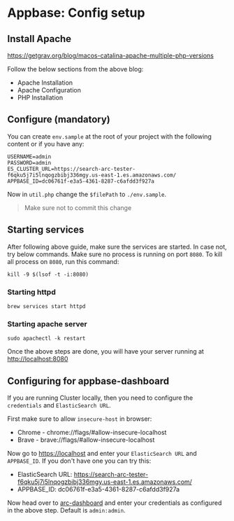 # Appbase: Config setup

## Install Apache

<https://getgrav.org/blog/macos-catalina-apache-multiple-php-versions>

Follow the below sections from the above blog:

- Apache Installation
- Apache Configuration
- PHP Installation

## Configure (mandatory)

You can create `env.sample` at the root of your project with the following content or if you have any:

```dotenv
USERNAME=admin
PASSWORD=admin
ES_CLUSTER_URL=https://search-arc-tester-f6qku5j7i5lnqogzbibj336mgy.us-east-1.es.amazonaws.com/
APPBASE_ID=dc06761f-e3a5-4361-8287-c6afdd3f927a
```

Now in `util.php` change the `$filePath` to `./env.sample`.

> Make sure not to commit this change

## Starting services

After following above guide, make sure the services are started. In case not, try below commands. Make sure no process is running on port `8080`.
To kill all process on `8080`, run this command:

```shell script
kill -9 $(lsof -t -i:8080)
```

### Starting httpd

```shell script
brew services start httpd
```

### Starting apache server

```shell script
sudo apachectl -k restart
```

Once the above steps are done, you will have your server running at <http://localhost:8080>

## Configuring for appbase-dashboard

If you are running Cluster locally, then you need to configure the `credentials` and `ElasticSearch URL`.

First make sure to allow `insecure-host` in browser:

- Chrome - chrome://flags/#allow-insecure-localhost
- Brave - brave://flags/#allow-insecure-localhost

Now go to <https://localhost> and enter your `ElasticSearch URL` and `APPBASE_ID`. If you don't have one you can try this:

- ElasticSearch URL: <https://search-arc-tester-f6qku5j7i5lnqogzbibj336mgy.us-east-1.es.amazonaws.com/>
- APPBASE_ID: dc06761f-e3a5-4361-8287-c6afdd3f927a

Now head over to [arc-dashboard](https://arc-dashboard.appbase.io/?url=http://localhost:8080) and enter your credentials as configured in the above step. Default is `admin:admin`.
